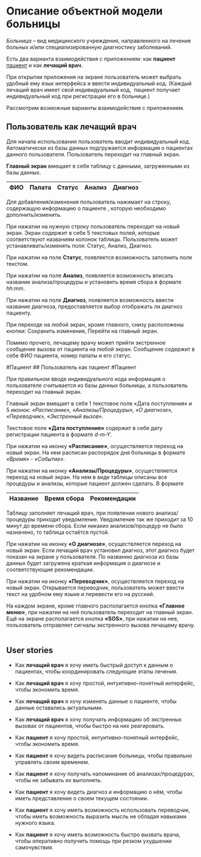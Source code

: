 # Описание объектной модели больницы
*Больница* – вид медицинского учреждения, направленного на лечение больных и/или специализированную диагностику заболеваний.

Есть два варианта взаимодействия с приложением: как 
**пациент** [пациент](#Пациент) и как **лечащий врач**.

При открытии приложения на экране пользователь может выбрать удобный ему язык интерфейса и ввести индивидуальный код. (Каждый лечащий врач имеет свой индивидуальный код,  пациент получает индивидуальный код при регистрации его в больнице.)

Рассмотрим возможные варианты взаимодействия с приложением.

## Пользователь как лечащий врач 
Для начала использования пользователь вводит индивидуальный код. Автоматически из базы данных подгружается информация о пациентах данного пользователя. Пользователь переходит на главный экран.

**Главный экран** вмещает в себя таблицу с данными, загруженными из базы данных.

ФИО | Палата | Статус | Анализ | Диагноз
--- | ------ | ------ | ------ | -------


Для добавления/изменения пользователь нажимает на строку, содержащую информацию о пациенте , которую необходимо дополнить/изменить.

При нажатии на нужную строку пользователь переходит на новый экран. Экран содержит в себе 5 текстовых полей, которые соответствуют названиям колонок таблицы. Пользователь может устанавливать/изменять поля: Статус, Анализ, Диагноз.

При нажатии на поле **Статус**, появляется возможность заполнить поле текстом.

При нажатии на поле **Анализ**, появляется возможность вписать название анализа/процедуры и установить время сбора в формате *hh:mm*.

При нажатии на поле **Диагноз**, появляется возможность ввести название диагноза, предоставляется выбор отображать ли диагноз пациенту.

При переходе на любой экран, кроме главного, снизу расположены кнопки: Сохранить изменения, Перейти на главный экран.

Помимо прочего, лечащему врачу может прийти экстренное сообщение вызова от пациента на любой экран. Сообщение содержит в себе ФИО пациента, номер палаты и его статус.

#Пациент ## Пользователь как пациент #Пациент

При правильном вводе индивидуального кода информация о пользователе считывается из базы данных больницы, а пользователь переходит на главный экран.

Главный экран вмещает в себя 1 текстовое поле «Дата поступления» и 5 иконок: *«Расписание», «Анализы/Процедуры», «О диагнозе», «Переводчик», «Экстренный вызов».*

Текстовое поле **«Дата поступления»** содержит в себе дату регистрации пациента в формате *d-m-Y*.

При нажатии на иконку **«Расписание»**, осуществляется переход на новый экран. На нем расписан распорядок дня больницы в формате *«Время» - «Событие»*. 

При нажатии на иконку **«Анализы/Процедуры»**, осуществляется переход на новый экран. На нем в виде таблицы описаны все процедуры и анализы, которые пациент должен сделать. В формате

Название | Время сбора | Рекомендации 
-------- | ----------- | ------------ 

Таблицу заполняет лечащий врач, при появлении нового анализа/процедуры приходит уведомление. Уведомление так же приходит за 10 минут до времени сбора. Если никаких анализов/процедур не было назначено, то таблица остаётся пустой.  
  

При нажатии на иконку **«О диагнозе»**, осуществляется переход на новый экран. Если лечащий врач установил диагноз, этот диагноз будет показан на экране у пользователя. По названию диагноза из базы данных будет загружена краткая информация о диагнозе и соответствующие рекомендации.

При нажатии на иконку **«Переводчик»**, осуществляется переход на новый экран. Открывается переводчик, пользователь может ввести текст на удобном ему языке и перевести его на русский.

На каждом экране, кроме главного располагается кнопка **«Главное меню»**, при нажатии на неё пользователь переходит на главный экран. Ещё на экране располагается кнопка **«SOS»**, при нажатии на нее, пользователь отправляет сигналы экстренного вызова лечащему врачу.
⠀
⠀
⠀
⠀
⠀
⠀


## User stories

-   Как **лечащий врач** я хочу иметь быстрый доступ к данным о  пациентах, чтобы координировать следующие этапы лечения.
    
-   Как **лечащий врач** я хочу простой, интуитивно-понятный интерфейс, чтобы экономить время.
    
-   Как **лечащий врач** я хочу изменять данные о пациенте, чтобы данные оставались актуальными.
    
-   Как **лечащий врач** я хочу получать информацию об экстренных вызовах от пациентов, чтобы быстро на них реагировать.
    
-   Как **пациент** я хочу простой, интуитивно-понятный интерфейс, чтобы экономить время.
    
-   Как **пациент** я хочу видеть расписание больницы, чтобы правильно управлять своим временем.
    
-   Как **пациент** я хочу получать напоминание об анализах/процедурах, чтобы не забывать их выполнять.
    
-   Как **пациент** я хочу видеть диагноз и информацию о нём, чтобы иметь представление о своем текущем состоянии.
    
-   Как **пациент** я хочу иметь возможность использовать переводчик, чтобы иметь возможность выразить мысль не обладая навыками нужного языка.
    
-   Как **пациент** я хочу иметь возможность быстро вызвать врача, чтобы оперативно получить помощь при резком ухудшении самочувствия.
